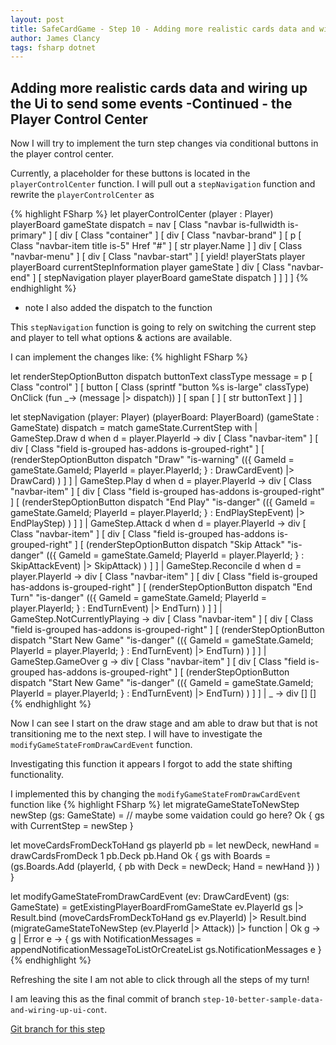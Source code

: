 ```yaml
---
layout: post
title: SafeCardGame - Step 10 - Adding more realistic cards data and wiring up the Ui to send some events -Continued - the Player Control Center
author: James Clancy
tags: fsharp dotnet
---
```


## Adding more realistic cards data and wiring up the Ui to send some events -Continued - the Player Control Center

Now I will try to implement the turn step changes via conditional buttons in the player control center.

Currently, a placeholder for these buttons is located in the `playerControlCenter` function. I will pull out a `stepNavigation` function and rewrite the `playerControlCenter` as

{% highlight FSharp %}
let playerControlCenter  (player : Player) playerBoard gameState dispatch =
  nav [ Class "navbar is-fullwidth is-primary" ]
    [ div [ Class "container" ]
        [ div [ Class "navbar-brand" ]
            [ p [ Class "navbar-item title is-5"
                  Href "#" ]
                [ str player.Name ] ]
          div [ Class "navbar-menu" ]
            [ div [ Class "navbar-start" ]
                [ yield! playerStats player playerBoard
                  currentStepInformation player gameState ]
              div [ Class "navbar-end" ]
                [ stepNavigation player playerBoard gameState dispatch ] ] ] ]
{% endhighlight %}
* note I also added the dispatch to the function

This `stepNavigation` function is going to rely on switching the current step and player to tell what options & actions are available.

I can implement the changes like:
{% highlight FSharp %}

let renderStepOptionButton dispatch buttonText classType message =
                        p [ Class "control" ]
                            [ button [
                                Class (sprintf "button %s is-large" classType)
                                OnClick  (fun _-> (message |>  dispatch))
                                ]
                                [ span [ ]
                                    [ str buttonText ] ] ]

let stepNavigation  (player: Player) (playerBoard: PlayerBoard) (gameState : GameState) dispatch =
    match gameState.CurrentStep with
    |  GameStep.Draw d when d = player.PlayerId ->
            div [ Class "navbar-item" ]
                    [ div [ Class "field is-grouped has-addons is-grouped-right" ]
                        [
                            (renderStepOptionButton dispatch "Draw" "is-warning" (({ GameId = gameState.GameId; PlayerId = player.PlayerId; } : DrawCardEvent) |> DrawCard) )
                            ] ]
    |  GameStep.Play d when d = player.PlayerId ->
            div [ Class "navbar-item" ]
                    [ div [ Class "field is-grouped has-addons is-grouped-right" ]
                        [
                            (renderStepOptionButton dispatch "End Play" "is-danger" (({ GameId = gameState.GameId; PlayerId = player.PlayerId; } : EndPlayStepEvent) |> EndPlayStep) )
                            ] ]
    |  GameStep.Attack d when d = player.PlayerId ->
            div [ Class "navbar-item" ]
                    [ div [ Class "field is-grouped has-addons is-grouped-right" ]
                        [
                            (renderStepOptionButton dispatch "Skip Attack" "is-danger" (({ GameId = gameState.GameId; PlayerId = player.PlayerId; } : SkipAttackEvent) |> SkipAttack) )
                        ] ]
    |  GameStep.Reconcile d when d = player.PlayerId ->
            div [ Class "navbar-item" ]
                    [ div [ Class "field is-grouped has-addons is-grouped-right" ]
                        [
                            (renderStepOptionButton dispatch "End Turn" "is-danger" (({ GameId = gameState.GameId; PlayerId = player.PlayerId; } : EndTurnEvent) |> EndTurn) )
                        ] ]
    |  GameStep.NotCurrentlyPlaying ->
            div [ Class "navbar-item" ]
                    [ div [ Class "field is-grouped has-addons is-grouped-right" ]
                        [
                            (renderStepOptionButton dispatch "Start New Game" "is-danger" (({ GameId = gameState.GameId; PlayerId = player.PlayerId; } : EndTurnEvent) |> EndTurn) )
                        ] ]
    |  GameStep.GameOver g ->
            div [ Class "navbar-item" ]
                    [ div [ Class "field is-grouped has-addons is-grouped-right" ]
                        [
                            (renderStepOptionButton dispatch "Start New Game" "is-danger" (({ GameId = gameState.GameId; PlayerId = player.PlayerId; } : EndTurnEvent) |> EndTurn) )
                        ] ]
    | _ -> div [] []
{% endhighlight %}

Now I can see I start on the draw stage and am able to draw but that is not transitioning me to the next step. I will have to investigate the `modifyGameStateFromDrawCardEvent` function.

Investigating this function it appears I forgot to add the state shifting functionality.

I implemented this by changing the `modifyGameStateFromDrawCardEvent` function like
{% highlight FSharp %}
let migrateGameStateToNewStep newStep (gs: GameState) =
    // maybe some vaidation could go here?
    Ok {
        gs with CurrentStep = newStep
    }

let moveCardsFromDeckToHand gs playerId pb =
    let newDeck, newHand =  drawCardsFromDeck 1 pb.Deck pb.Hand
    Ok { gs with Boards = (gs.Boards.Add (playerId, { pb with Deck = newDeck; Hand = newHand })  ) }


let modifyGameStateFromDrawCardEvent (ev: DrawCardEvent) (gs: GameState) =
    getExistingPlayerBoardFromGameState ev.PlayerId gs
    |> Result.bind (moveCardsFromDeckToHand gs ev.PlayerId)
    |> Result.bind (migrateGameStateToNewStep (ev.PlayerId |> Attack))
    |> function
        | Ok g -> g
        | Error e -> { gs with NotificationMessages = appendNotificationMessageToListOrCreateList gs.NotificationMessages e }
{% endhighlight %}

Refreshing the site I am not able to click through all the steps of my turn!

I am leaving this as the final commit of branch `step-10-better-sample-data-and-wiring-up-ui-cont`.

[Git branch for this step](https://github.com/jamesclancy/SafeCardGame/tree/step-10-better-sample-data-and-wiring-up-ui-cont)